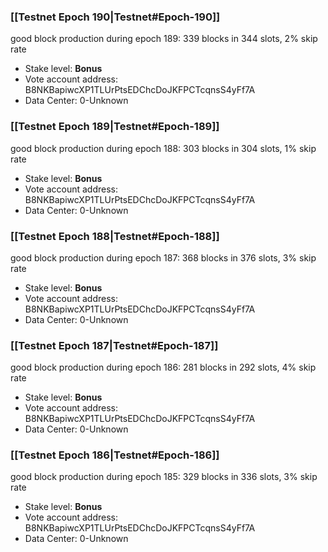 ### [[Testnet Epoch 190|Testnet#Epoch-190]]
good block production during epoch 189: 339 blocks in 344 slots, 2% skip rate
* Stake level: **Bonus** 
* Vote account address: B8NKBapiwcXP1TLUrPtsEDChcDoJKFPCTcqnsS4yFf7A
* Data Center: 0-Unknown
### [[Testnet Epoch 189|Testnet#Epoch-189]]
good block production during epoch 188: 303 blocks in 304 slots, 1% skip rate
* Stake level: **Bonus** 
* Vote account address: B8NKBapiwcXP1TLUrPtsEDChcDoJKFPCTcqnsS4yFf7A
* Data Center: 0-Unknown
### [[Testnet Epoch 188|Testnet#Epoch-188]]
good block production during epoch 187: 368 blocks in 376 slots, 3% skip rate
* Stake level: **Bonus** 
* Vote account address: B8NKBapiwcXP1TLUrPtsEDChcDoJKFPCTcqnsS4yFf7A
* Data Center: 0-Unknown
### [[Testnet Epoch 187|Testnet#Epoch-187]]
good block production during epoch 186: 281 blocks in 292 slots, 4% skip rate
* Stake level: **Bonus** 
* Vote account address: B8NKBapiwcXP1TLUrPtsEDChcDoJKFPCTcqnsS4yFf7A
* Data Center: 0-Unknown
### [[Testnet Epoch 186|Testnet#Epoch-186]]
good block production during epoch 185: 329 blocks in 336 slots, 3% skip rate
* Stake level: **Bonus** 
* Vote account address: B8NKBapiwcXP1TLUrPtsEDChcDoJKFPCTcqnsS4yFf7A
* Data Center: 0-Unknown